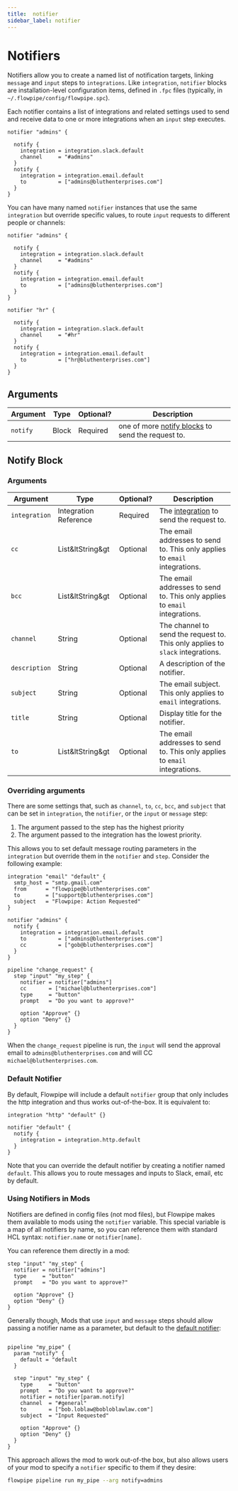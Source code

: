 ```yaml
---
title:  notifier
sidebar_label: notifier
---
```


# Notifiers

Notifiers allow you to create a named list of notification targets, linking `message` and `input` steps to `integrations`. Like `integration`, `notifier` blocks are installation-level configuration items, defined in `.fpc` files (typically, in `~/.flowpipe/config/flowpipe.spc`).

Each notifier contains a list of integrations and related settings used to send and receive data to one or more integrations when an `input` step executes.

```hcl
notifier "admins" {

  notify {
    integration = integration.slack.default 
    channel     = "#admins"
  }
  notify {
    integration = integration.email.default 
    to          = ["admins@bluthenterprises.com"]
  }
}
```

You can have many named `notifier` instances that use the same `integration` but override specific values, to route `input` requests to different people or channels:

```hcl
notifier "admins" {

  notify {
    integration = integration.slack.default 
    channel     = "#admins"
  }
  notify {
    integration = integration.email.default 
    to          = ["admins@bluthenterprises.com"]
  }
}

notifier "hr" {

  notify {
    integration = integration.slack.default 
    channel     = "#hr"
  }
  notify {
    integration = integration.email.default 
    to          = ["hr@bluthenterprises.com"]
  }
}
```

## Arguments

| Argument        | Type      | Optional?   | Description
|-----------------|-----------|-------------|-----------------
| `notify`        | Block     | Required    | one of more [notify blocks](#notify-block) to send the request to.

## Notify Block

### Arguments

| Argument        | Type      | Optional?   | Description
|-----------------|-----------|-------------|-----------------
| `integration`   | Integration Reference | Required    | The [integration](#integrations) to send the request to.
| `cc`            | List&ltString&gt | Optional    | The email addresses to send to. This only applies to `email` integrations.
| `bcc`           | List&ltString&gt | Optional    | The email addresses to send to. This only applies to `email` integrations.
| `channel`       | String    | Optional    | The channel to send the request to. This only applies to `slack` integrations.
| `description`   | String    | Optional    | A description of the notifier.
| `subject`       | String | Optional     | The email subject. This only applies to `email` integrations.
| `title`         | String    | Optional    | Display title for the notifier.
| `to`            | List&ltString&gt | Optional    | The email addresses to send to. This only applies to `email` integrations.

### Overriding arguments

There are some settings that, such as `channel`, `to`, `cc`, `bcc`, and `subject` that can be set in `integration`, the `notifier`, or the `input` or `message` step:

1. The argument passed to the step has the highest priority
2. The argument passed to the integration has the lowest priority.

This allows you to set default message routing parameters in the `integration` but override them in the `notifier` and `step`. Consider the following example:

```hcl
integration "email" "default" {
  smtp_host = "smtp.gmail.com"
  from      = "flowpipe@bluthenterprises.com"
  to        = ["support@bluthenterprises.com"]
  subject   = "Flowpipe: Action Requested"
}

notifier "admins" {
  notify {
    integration = integration.email.default 
    to          = ["admins@bluthenterprises.com"]
    cc          = ["gob@bluthenterprises.com"]
  }
}

pipeline "change_request" {
  step "input" "my_step" {
    notifier = notifier["admins"]
    cc       = ["michael@bluthenterprises.com"]
    type     = "button"
    prompt   = "Do you want to approve?"

    option "Approve" {}
    option "Deny" {}
  }
}
```

When the `change_request` pipeline is run, the `input` will send the approval email to `admins@bluthenterprises.com` and will CC `michael@bluthenterprises.com`.

### Default Notifier

By default, Flowpipe will include a default `notifier` group that only includes the http integration and thus works out-of-the-box. It is equivalent to:

```hcl
integration "http" "default" {}

notifier "default" {
  notify {
    integration = integration.http.default
  }
}
```

Note that you can override the default notifier by creating a notifier named `default`. This allows you to route messages and inputs to Slack, email, etc by default.

### Using Notifiers in Mods

Notifiers are defined in config files (not mod files), but Flowpipe makes them available to mods using the `notifier` variable. This special variable is a map of all notifiers by name, so you can reference them with standard HCL syntax: `notifier.name` or `notifier[name]`.

You can reference them directly in a mod:

```hcl
step "input" "my_step" {
  notifier = notifier["admins"]
  type     = "button"
  prompt   = "Do you want to approve?"

  option "Approve" {}
  option "Deny" {}
}
```

Generally though, Mods that use `input` and `message` steps should allow passing a notifier name as a parameter, but default to the [default notifier](#default-notifier):

```hcl

pipeline "my_pipe" {
  param "notify" {
    default = "default
  }

  step "input" "my_step" {
    type     = "button"
    prompt   = "Do you want to approve?"
    notifier = notifier[param.notify]
    channel  = "#general" 
    to       = ["bob.loblaw@bobloblawlaw.com"]
    subject  = "Input Requested"

    option "Approve" {}
    option "Deny" {}
  }
}
```

This approach allows the mod to work out-of-the box, but also allows users of your mod to specify a `notifier` specific to them if they desire:

```bash
flowpipe pipeline run my_pipe --arg notify=admins
```
